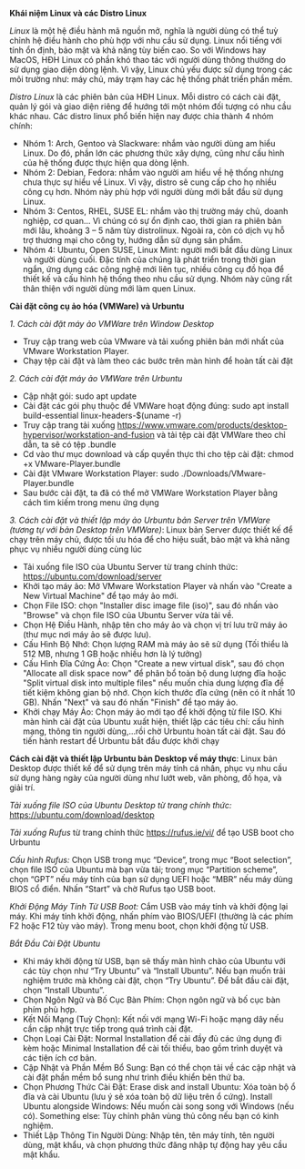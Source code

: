 **Khái niệm Linux và các Distro Linux**

*Linux* là một hệ điều hành mã nguồn mở, nghĩa là người dùng có thể tuỳ chỉnh hệ điều hành cho phù hợp với nhu cầu sử dụng. Linux nổi tiếng với tính ổn định, bảo mật và khả năng tùy biến cao. So với Windows hay MacOS, HĐH Linux có phần khó thao tác với người dùng thông thường do sử dụng giao diện dòng lệnh. Vì vậy, Linux chủ yếu được sử dụng trong các môi trường như: máy chủ, máy trạm hay các hệ thống phát triển phần mềm.

*Distro Linux* là các phiên bản của HĐH Linux. Mỗi distro có cách cài đặt, quản lý gói và giao diện riêng để hướng tới một nhóm đối tượng có nhu cầu khác nhau. Các distro linux phổ biến hiện nay được chia thành 4 nhóm chính:

- Nhóm 1: Arch, Gentoo và Slackware: nhắm vào người dùng am hiểu Linux. Do đó, phần lớn các phương thức xây dựng, cũng như cấu hình của hệ thống được thực hiện qua dòng lệnh.
- Nhóm 2: Debian, Fedora: nhắm vào người am hiểu về hệ thống nhưng chưa thực sự hiểu về Linux. Vì vậy, distro sẽ cung cấp cho họ nhiều công cụ hơn. Nhóm này phù hợp với người dùng mới bắt đầu sử dụng Linux. 
- Nhóm 3: Centos, RHEL, SUSE EL: nhắm vào thị trường máy chủ, doanh nghiệp, cơ quan… Vì chúng có sự ổn định cao, thời gian ra phiên bản mới lâu, khoảng 3 – 5 năm tùy distrolinux. Ngoài ra, còn có dịch vụ hỗ trợ thương mại cho công ty, hướng dẫn sử dụng sản phẩm.
- Nhóm 4: Ubuntu, Open SUSE, Linux Mint: người mới bắt đầu dùng Linux và người dùng cuối. Đặc tính của chúng là phát triển trong thời gian ngắn, ứng dụng các công nghệ mới liên tục, nhiều công cụ đồ họa để thiết kế và cấu hình hệ thống theo nhu cầu sử dụng. Nhóm này cũng rất thân thiện với người dùng mới làm quen Linux.

**Cài đặt công cụ ảo hóa (VMWare) và Urbuntu**

*1. Cách cài đặt máy ảo VMWare trên Window Desktop*
- Truy cập trang web của VMware và tải xuống phiên bản mới nhất của VMware Workstation Player.
- Chạy tệp cài đặt và làm theo các bước trên màn hình để hoàn tất cài đặt

*2. Cách cài đặt máy ảo VMWare trên Urbuntu*
- Cập nhật gói: sudo apt update
- Cài đặt các gói phụ thuộc để VMWare hoạt động đúng: sudo apt install build-essential linux-headers-$(uname -r)
- Truy cập trang tải xuống https://www.vmware.com/products/desktop-hypervisor/workstation-and-fusion và tải tệp cài đặt VMWare theo chỉ dẫn, ta sẽ có tệp .bundle
- Cd vào thư mục download và cấp quyền thực thi cho tệp cài đặt: chmod +x VMware-Player.bundle
- Cài đặt VMware Workstation Player: sudo ./Downloads/VMware-Player.bundle
- Sau bước cài đặt, ta đã có thể mở VMWare Workstation Player bằng cách tìm kiếm trong menu ứng dụng
  
*3. Cách cài đặt và thiết lập máy ảo Urbuntu bản Server trên VMWare (tương tự với bản Desktop trên VMWare)*: Linux bản Server được thiết kế để chạy trên máy chủ, được tối ưu hóa để cho hiệu suất, bảo mật và khả năng phục vụ nhiều người dùng cùng lúc
- Tải xuống file ISO của Ubuntu Server từ trang chính thức: https://ubuntu.com/download/server
- Khởi tạo máy ảo: Mở VMware Workstation Player và nhấn vào "Create a New Virtual Machine" để tạo máy ảo mới.
- Chọn File ISO: chọn "Installer disc image file (iso)", sau đó nhấn vào "Browse" và chọn file ISO của Ubuntu Server vừa tải về.
- Chọn Hệ Điều Hành, nhập tên cho máy ảo và chọn vị trí lưu trữ máy ảo (thư mục nơi máy ảo sẽ được lưu).
- Cấu Hình Bộ Nhớ: Chọn lượng RAM mà máy ảo sẽ sử dụng (Tối thiểu là 512 MB, nhưng 1 GB hoặc nhiều hơn là lý tưởng)
- Cấu Hình Đĩa Cứng Ảo: Chọn "Create a new virtual disk", sau đó chọn "Allocate all disk space now" để phân bổ toàn bộ dung lượng đĩa hoặc "Split virtual disk into multiple files" nếu muốn chia dung lượng đĩa để tiết kiệm không gian bộ nhớ. Chọn kích thước đĩa cứng (nên có ít nhất 10 GB). Nhấn "Next" và sau đó nhấn "Finish" để tạo máy ảo.
- Khởi chạy Máy Ảo: Chọn máy ảo mới tạo để khởi động từ file ISO. Khi màn hình cài đặt của Ubuntu xuất hiện, thiết lập các tiêu chí: cấu hình mạng, thông tin người dùng,...rồi chờ Urbuntu hoàn tất cài đặt. Sau đó tiến hành restart để Urbuntu bắt đầu được khởi chạy

**Cách cài đặt và thiết lập Urbuntu bản Desktop về máy thực**: Linux bản Desktop được thiết kế để sử dụng trên máy tính cá nhân, phục vụ nhu cầu sử dụng hàng ngày của người dùng như lướt web, văn phòng, đồ họa, và giải trí.

*Tải xuống file ISO của Ubuntu Desktop từ trang chính thức:* https://ubuntu.com/download/desktop

*Tải xuống Rufus* từ trang chính thức https://rufus.ie/vi/ để tạo USB boot cho Urbuntu

*Cấu hình Rufus:* Chọn USB trong mục “Device”, trong mục “Boot selection”, chọn file ISO của Ubuntu mà bạn vừa tải; trong mục “Partition scheme”, chọn “GPT” nếu máy tính của bạn sử dụng UEFI hoặc “MBR” nếu máy dùng BIOS cổ điển. Nhấn “Start” và chờ Rufus tạo USB boot.

*Khởi Động Máy Tính Từ USB Boot:* Cắm USB vào máy tính và khởi động lại máy. Khi máy tính khởi động, nhấn phím vào BIOS/UEFI (thường là các phím F2 hoặc F12 tùy vào máy). Trong menu boot, chọn khởi động từ USB.

*Bắt Đầu Cài Đặt Ubuntu*
- Khi máy khởi động từ USB, bạn sẽ thấy màn hình chào của Ubuntu với các tùy chọn như “Try Ubuntu” và “Install Ubuntu”. Nếu bạn muốn trải nghiệm trước mà không cài đặt, chọn “Try Ubuntu”. Để bắt đầu cài đặt, chọn “Install Ubuntu”.
- Chọn Ngôn Ngữ và Bố Cục Bàn Phím: Chọn ngôn ngữ và bố cục bàn phím phù hợp.
- Kết Nối Mạng (Tuỳ Chọn): Kết nối với mạng Wi-Fi hoặc mạng dây nếu cần cập nhật trực tiếp trong quá trình cài đặt.
- Chọn Loại Cài Đặt: Normal Installation để cài đầy đủ các ứng dụng đi kèm hoặc Minimal Installation để cài tối thiểu, bao gồm trình duyệt và các tiện ích cơ bản.
- Cập Nhật và Phần Mềm Bổ Sung: Bạn có thể chọn tải về các cập nhật và cài đặt phần mềm bổ sung như trình điều khiển bên thứ ba.
- Chọn Phương Thức Cài Đặt:
Erase disk and install Ubuntu: Xóa toàn bộ ổ đĩa và cài Ubuntu (lưu ý sẽ xóa toàn bộ dữ liệu trên ổ cứng).
Install Ubuntu alongside Windows: Nếu muốn cài song song với Windows (nếu có).
Something else: Tùy chỉnh phân vùng thủ công nếu bạn có kinh nghiệm.
- Thiết Lập Thông Tin Người Dùng: Nhập tên, tên máy tính, tên người dùng, mật khẩu, và chọn phương thức đăng nhập tự động hay yêu cầu mật khẩu.
